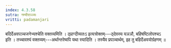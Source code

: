 ```yaml
---
index: 4.3.58
sutra: गम्भीराञ्ञ्यः
vritti: padamanjari
---
```


 बदिर्देअवपञ्चजनेभ्यश्चेति वक्तव्यमिति । ठ्प्राग्दीव्यतःऽ इत्यत्रोक्तम्---ठ्देवस्य यञञौ, बहिषष्टिलोपश्चऽ इति । तच्चावश्यं वक्तव्यम्---अर्थान्तरेष्वपि यथा स्यादिति । तस्यैव प्रपञ्चार्थम्, इह तु बहिर्देअवयोर्ग्रहणम् ॥